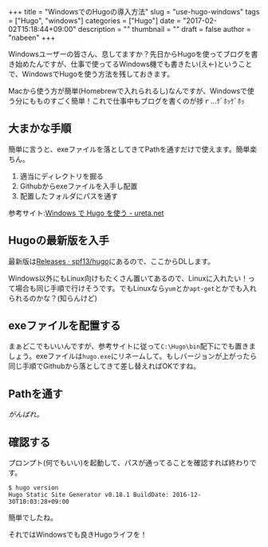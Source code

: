 +++
title = "WindowsでのHugoの導入方法"
slug = "use-hugo-windows"
tags = ["Hugo", "windows"]
categories = ["Hugo"]
date = "2017-02-02T15:18:44+09:00"
description = ""
thumbnail = ""
draft = false
author = "nabeen"
+++

Windowsユーザーの皆さん、息してますか？先日からHugoを使ってブログを書き始めたんですが、仕事で使ってるWindows機でも書きたい(え←)ということで、WindowsでHugoを使う方法を残しておきます。

Macから使う方が簡単(Homebrewで入れられるし)なんですが、Windowsで使う分にもものすごく簡単！これで仕事中もブログを書くのが捗ｒ...ｹﾞﾎｯｹﾞﾎｯ

## 大まかな手順
簡単に言うと、exeファイルを落としてきてPathを通すだけで使えます。簡単楽ちん。

1. 適当にディレクトリを掘る
1. Githubからexeファイルを入手し配置
1. 配置したフォルダにパスを通す

参考サイト:[Windows で Hugo を使う \- ureta\.net](http://ureta.net/2015/05/hugo-on-windows/)

## Hugoの最新版を入手
最新版は[Releases · spf13/hugo](https://github.com/spf13/hugo/releases)にあるので、ここからDLします。

Windows以外にもLinux向けもたくさん置いてあるので、Linuxに入れたい！って場合も同じ手順で行けそうです。でもLinuxなら`yum`とか`apt-get`とかでも入れられるのかな？(知らんけど)

## exeファイルを配置する
まぁどこでもいいんですが、参考サイトに従って`C:\Hugo\bin`配下にでも置きましょう。exeファイルは`hugo.exe`にリネームして。もしバージョンが上がったら同じ手順でGithubから落としてきて差し替えればOKですね。

## Pathを通す
*がんばれ。*

## 確認する
プロンプト(何でもいい)を起動して、パスが通ってることを確認すれば終わりです。

```
$ hugo version
Hugo Static Site Generator v0.18.1 BuildDate: 2016-12-30T10:03:28+09:00
```

簡単でしたね。

それではWindowsでも良きHugoライフを！
